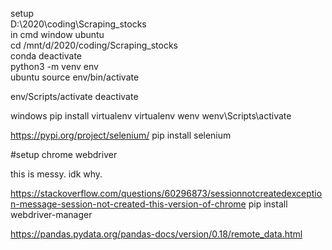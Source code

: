 

setup  
D:\2020\coding\Scraping_stocks  
in cmd window ubuntu  
cd /mnt/d/2020/coding/Scraping_stocks  
conda deactivate  
python3 -m venv env  
ubuntu
source env/bin/activate  

env/Scripts/activate
deactivate  

windows
pip install virtualenv
virtualenv wenv
wenv\Scripts\activate





https://pypi.org/project/selenium/
pip install selenium


#setup chrome webdriver

this is messy. idk why.

https://stackoverflow.com/questions/60296873/sessionnotcreatedexception-message-session-not-created-this-version-of-chrome
pip install webdriver-manager



https://pandas.pydata.org/pandas-docs/version/0.18/remote_data.html
